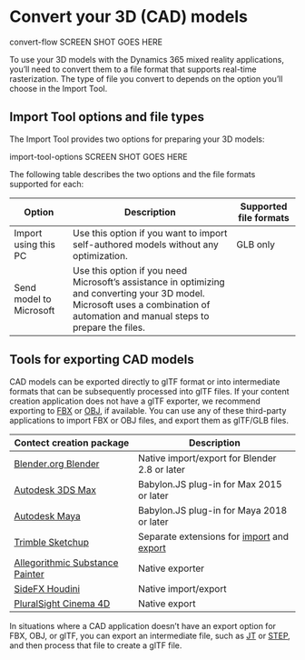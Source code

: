 

# Convert your 3D (CAD) models

convert-flow SCREEN SHOT GOES HERE

To use your 3D models with the Dynamics 365 mixed reality applications, you’ll need to convert them to a file format that supports real-time rasterization. The type of file you convert to depends on the option you’ll choose in the Import Tool.

## Import Tool options and file types

The Import Tool provides two options for preparing your 3D models: 

import-tool-options SCREEN SHOT GOES HERE

The following table describes the two options and the file formats supported for each:

|Option|Description|Supported file formats|
|------------|-----------------------------------------------------------------|-----------------------------|
|Import using this PC|Use this option if you want to import self-authored models without any optimization.|GLB only|
|Send model to Microsoft|Use this option if you need Microsoft’s assistance in optimizing and converting your 3D model. Microsoft uses a combination of automation and manual steps to prepare the files. |

## Tools for exporting CAD models

CAD models can be exported directly to glTF format or into intermediate formats that can be subsequently processed into glTF files. If your content creation application does not have a glTF exporter, we recommend exporting to [FBX](https://aka.ms/FBXfileformat) or [OBJ](https://en.wikipedia.org/wiki/Wavefront_.obj_file), if available. You can use any of these third-party applications to import FBX or OBJ files, and export them as glTF/GLB files.

|Contect creation package|Description|
|-----------------------------------------------|---------------------------------------------------------------|
[Blender.org Blender](https://aka.ms/Blender_2.8)|Native import/export for Blender 2.8 or later|
[Autodesk 3DS Max](https://aka.ms/BabylonJS_Max2Babylon_Installation)|Babylon.JS plug-in for Max 2015 or later|
[Autodesk Maya](https://aka.ms/BabylonJS_Maya2Babylon_Installation)|Babylon.JS plug-in for Maya 2018 or later|
[Trimble Sketchup](https://aka.ms/SketchUp_glTF_Export)|Separate extensions for [import](https://aka.ms/Sketchupimport) and [export](https://aka.ms/sketchupexport)|
|[Allegorithmic Substance Painter](https://aka.ms/SubstancePainter_glTF_Exporter)|Native exporter|
|[SideFX Houdini](https://aka.ms/Houdini_glTF_Exporter)|Native import/export|
|[PluralSight Cinema 4D](https://www.pluralsight.com/browse/creative-professional/3d-vfx/cinema-4d-2?adobe_mc_ref=&utm_term=&aid=7010a000002LLQ2AAO&promo=&oid=&utm_source=non_branded&utm_medium=digital_paid_search_bing&utm_campaign=Bing_US_Courses_CDE_Cinema4d_E&utm_content=&s_kwcid=AL!5668!10!77584342505126!77584387031593&ef_id=W8kIKQAAAMMyqBeW%3A20190411225705%3As&adobe_mc_sdid=SDID%3D397AA90F5DBB519A-47326ED362A53096%7CMCORGID%3D70D658CC558978FF7F000101%2540AdobeOrg%7CTS%3D1555023433)|Native export|

In situations where a CAD application doesn’t have an export option for FBX, OBJ, or glTF, you can export an intermediate file, such as [JT](https://aka.ms/Jtfileformat) or [STEP](https://aka.ms/STEPfileformat), and then process that file to create a glTF file. 



